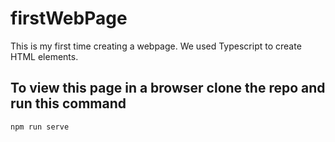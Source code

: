# firstWebPage
  This is my first time creating a webpage. We used Typescript to create HTML elements.
  
## To view this page in a browser clone the repo and run this command
```
npm run serve
```
